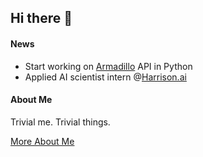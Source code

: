 ## Hi there :wave:

#### News
* Start working on [Armadillo](http://arma.sourceforge.net/) API in Python
* Applied AI scientist intern @[Harrison.ai](https://www.harrison.ai/)
  
#### About Me 
Trivial me. Trivial things.
  
[More About Me](https://terryyz.github.io/_pages/cv.pdf)

